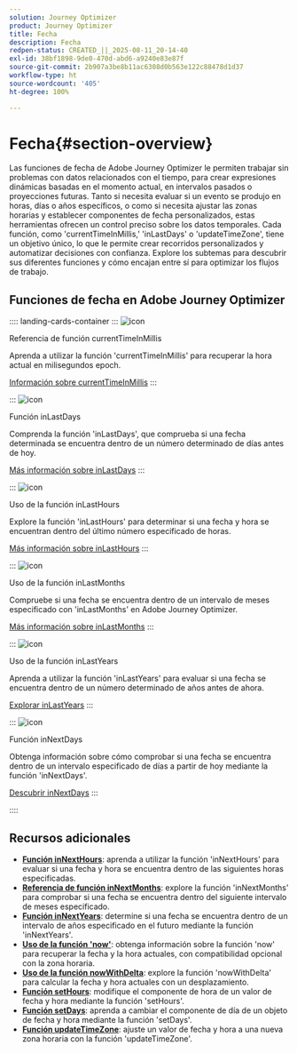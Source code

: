 ```yaml
---
solution: Journey Optimizer
product: Journey Optimizer
title: Fecha
description: Fecha
redpen-status: CREATED_||_2025-08-11_20-14-40
exl-id: 38bf1898-9de0-470d-abd6-a9240e83e87f
source-git-commit: 2b907a3be8b11ac6308d0b563e122c88478d1d37
workflow-type: ht
source-wordcount: '405'
ht-degree: 100%

---
```


# Fecha{#section-overview}

Las funciones de fecha de Adobe Journey Optimizer le permiten trabajar sin problemas con datos relacionados con el tiempo, para crear expresiones dinámicas basadas en el momento actual, en intervalos pasados o proyecciones futuras. Tanto si necesita evaluar si un evento se produjo en horas, días o años específicos, o como si necesita ajustar las zonas horarias y establecer componentes de fecha personalizados, estas herramientas ofrecen un control preciso sobre los datos temporales. Cada función, como &#39;currentTimeInMillis,&#39; &#39;inLastDays&#39; o &#39;updateTimeZone&#39;, tiene un objetivo único, lo que le permite crear recorridos personalizados y automatizar decisiones con confianza. Explore los subtemas para descubrir sus diferentes funciones y cómo encajan entre sí para optimizar los flujos de trabajo.

## Funciones de fecha en Adobe Journey Optimizer

:::: landing-cards-container
:::
![icon](https://cdn.experienceleague.adobe.com/icons/code-branch.svg)

Referencia de función currentTimeInMillis

Aprenda a utilizar la función &#39;currentTimeInMillis&#39; para recuperar la hora actual en milisegundos epoch.

[Información sobre currentTimeInMillis](../using/building-journeys/functions/functioncurrenttimeinmillis.md)
:::

:::
![icon](https://cdn.experienceleague.adobe.com/icons/code-branch.svg)

Función inLastDays

Comprenda la función &#39;inLastDays&#39;, que comprueba si una fecha determinada se encuentra dentro de un número determinado de días antes de hoy.

[Más información sobre inLastDays](../using/building-journeys/functions/functioninlastdays.md)
:::

:::
![icon](https://cdn.experienceleague.adobe.com/icons/code-branch.svg)

Uso de la función inLastHours

Explore la función &#39;inLastHours&#39; para determinar si una fecha y hora se encuentran dentro del último número especificado de horas.

[Más información sobre inLastHours](../using/building-journeys/functions/functioninlasthours.md)
:::

:::
![icon](https://cdn.experienceleague.adobe.com/icons/code-branch.svg)

Uso de la función inLastMonths

Compruebe si una fecha se encuentra dentro de un intervalo de meses especificado con &#39;inLastMonths&#39; en Adobe Journey Optimizer.

[Más información sobre inLastMonths](../using/building-journeys/functions/functioninlastmonths.md)
:::

:::
![icon](https://cdn.experienceleague.adobe.com/icons/code-branch.svg)

Uso de la función inLastYears

Aprenda a utilizar la función &#39;inLastYears&#39; para evaluar si una fecha se encuentra dentro de un número determinado de años antes de ahora.

[Explorar inLastYears](../using/building-journeys/functions/functioninlastyears.md)
:::

:::
![icon](https://cdn.experienceleague.adobe.com/icons/code-branch.svg)

Función inNextDays

Obtenga información sobre cómo comprobar si una fecha se encuentra dentro de un intervalo especificado de días a partir de hoy mediante la función &#39;inNextDays&#39;.

[Descubrir inNextDays](../using/building-journeys/functions/functioninnextdays.md)
:::

::::


## Recursos adicionales

- **[Función inNextHours](../using/building-journeys/functions/functioninnexthours.md)**: aprenda a utilizar la función &#39;inNextHours&#39; para evaluar si una fecha y hora se encuentra dentro de las siguientes horas especificadas.
- **[Referencia de función inNextMonths](../using/building-journeys/functions/functioninnextmonths.md)**: explore la función &#39;inNextMonths&#39; para comprobar si una fecha se encuentra dentro del siguiente intervalo de meses especificado.
- **[Función inNextYears](../using/building-journeys/functions/functioninnextyears.md)**: determine si una fecha se encuentra dentro de un intervalo de años especificado en el futuro mediante la función &#39;inNextYears&#39;.
- **[Uso de la función &#39;now&#39;](../using/building-journeys/functions/functionnow.md)**: obtenga información sobre la función &#39;now&#39; para recuperar la fecha y la hora actuales, con compatibilidad opcional con la zona horaria.
- **[Uso de la función nowWithDelta](../using/building-journeys/functions/functionnowwithdelta.md)**: explore la función &#39;nowWithDelta&#39; para calcular la fecha y hora actuales con un desplazamiento.
- **[Función setHours](../using/building-journeys/functions/functionsethours.md)**: modifique el componente de hora de un valor de fecha y hora mediante la función &#39;setHours&#39;.
- **[Función setDays](../using/building-journeys/functions/functionsetdays.md)**: aprenda a cambiar el componente de día de un objeto de fecha y hora mediante la función &#39;setDays&#39;.
- **[Función updateTimeZone](../using/building-journeys/functions/functionupdatetimezone.md)**: ajuste un valor de fecha y hora a una nueva zona horaria con la función &#39;updateTimeZone&#39;.
